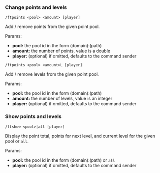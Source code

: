 ### Change points and levels 

```
/ftpoints <pool> <amount> [player]
```

Add / remove points from the given point pool.

Params:

* **pool:** the pool id in the form (domain):(path)
* **amount:** the number of points, value is a double
* **player:** (optional) if omitted, defaults to the command sender

```
/ftpoints <pool> <amount>L [player]
```

Add / remove levels from the given point pool.

Params:

* **pool:** the pool id in the form (domain):(path)
* **amount:** the number of levels, value is an integer
* **player:** (optional) if omitted, defaults to the command sender

### Show points and levels

```
/ftshow <pool>|all [player]
```

Display the point total, points for next level, and current level for the given pool or `all`.

Params:

* **pool:** the pool id in the form (domain):(path) or `all`
* **player:** (optional) if omitted, defaults to the command sender